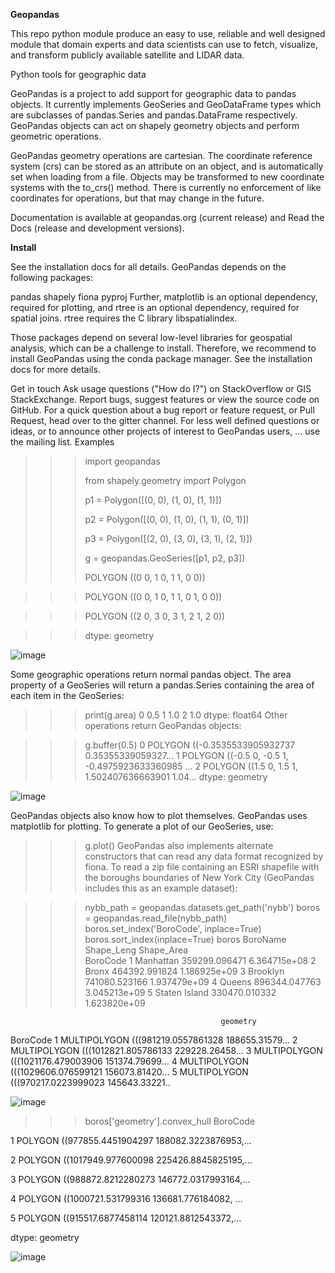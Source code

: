 **Geopandas**

This repo python module produce an easy to use, reliable and well designed module that domain experts and data scientists can use to fetch, visualize, and transform publicly available satellite and LIDAR data.

Python tools for geographic data

GeoPandas is a project to add support for geographic data to pandas objects. It currently implements GeoSeries and GeoDataFrame types which are subclasses of pandas.Series and pandas.DataFrame respectively. GeoPandas objects can act on shapely geometry objects and perform geometric operations.

GeoPandas geometry operations are cartesian. The coordinate reference system (crs) can be stored as an attribute on an object, and is automatically set when loading from a file. Objects may be transformed to new coordinate systems with the to_crs() method. There is currently no enforcement of like coordinates for operations, but that may change in the future.

Documentation is available at geopandas.org (current release) and Read the Docs (release and development versions).

**Install**

See the installation docs for all details. GeoPandas depends on the following packages:

pandas
shapely
fiona
pyproj
Further, matplotlib is an optional dependency, required for plotting, and rtree is an optional dependency, required for spatial joins. rtree requires the C library libspatialindex.

Those packages depend on several low-level libraries for geospatial analysis, which can be a challenge to install. Therefore, we recommend to install GeoPandas using the conda package manager. See the installation docs for more details.

Get in touch
Ask usage questions ("How do I?") on StackOverflow or GIS StackExchange.
Report bugs, suggest features or view the source code on GitHub.
For a quick question about a bug report or feature request, or Pull Request, head over to the gitter channel.
For less well defined questions or ideas, or to announce other projects of interest to GeoPandas users, ... use the mailing list.
Examples

>>> import geopandas
>>> 
>>> from shapely.geometry import Polygon
>>> 
>>> p1 = Polygon([(0, 0), (1, 0), (1, 1)])
>>> 
>>> p2 = Polygon([(0, 0), (1, 0), (1, 1), (0, 1)])
>>> 
>>> p3 = Polygon([(2, 0), (3, 0), (3, 1), (2, 1)])
>>> 
>>> g = geopandas.GeoSeries([p1, p2, p3])
>>> 
>>> 
>>> 
>>> POLYGON ((0 0, 1 0, 1 1, 0 0))

>>> POLYGON ((0 0, 1 0, 1 1, 0 1, 0 0))

>>>   POLYGON ((2 0, 3 0, 3 1, 2 1, 2 0))

>>> dtype: geometry

![image](https://user-images.githubusercontent.com/62420356/130499069-bd44081b-7329-438c-83d9-93329152c5ee.png)

Some geographic operations return normal pandas object. The area property of a GeoSeries will return a pandas.Series containing the area of each item in the GeoSeries:

>>> print(g.area)
0    0.5
1    1.0
2    1.0
dtype: float64
Other operations return GeoPandas objects:

>>> g.buffer(0.5)
0    POLYGON ((-0.3535533905932737 0.35355339059327...
1    POLYGON ((-0.5 0, -0.5 1, -0.4975923633360985 ...
2    POLYGON ((1.5 0, 1.5 1, 1.502407636663901 1.04...
dtype: geometry

![image](https://user-images.githubusercontent.com/62420356/130499782-406198bf-5ee6-457d-8d32-55ef8ab0abe8.png)

GeoPandas objects also know how to plot themselves. GeoPandas uses matplotlib for plotting. To generate a plot of our GeoSeries, use:

>>> g.plot()
GeoPandas also implements alternate constructors that can read any data format recognized by fiona. To read a zip file containing an ESRI shapefile with the boroughs boundaries of New York City (GeoPandas includes this as an example dataset):

>>> nybb_path = geopandas.datasets.get_path('nybb')
>>> boros = geopandas.read_file(nybb_path)
>>> boros.set_index('BoroCode', inplace=True)
>>> boros.sort_index(inplace=True)
>>> boros
               BoroName     Shape_Leng    Shape_Area  \
BoroCode
1             Manhattan  359299.096471  6.364715e+08
2                 Bronx  464392.991824  1.186925e+09
3              Brooklyn  741080.523166  1.937479e+09
4                Queens  896344.047763  3.045213e+09
5         Staten Island  330470.010332  1.623820e+09

                                                   geometry
BoroCode
1         MULTIPOLYGON (((981219.0557861328 188655.31579...
2         MULTIPOLYGON (((1012821.805786133 229228.26458...
3         MULTIPOLYGON (((1021176.479003906 151374.79699...
4         MULTIPOLYGON (((1029606.076599121 156073.81420...
5         MULTIPOLYGON (((970217.0223999023 145643.33221..

![image](https://user-images.githubusercontent.com/62420356/130499949-71f04ff1-0bc2-4a0f-a68c-c6e00c4612e8.png)

>>> boros['geometry'].convex_hull
BoroCode

1    POLYGON ((977855.4451904297 188082.3223876953,...

2    POLYGON ((1017949.977600098 225426.8845825195,...

3    POLYGON ((988872.8212280273 146772.0317993164,...

4    POLYGON ((1000721.531799316 136681.776184082, ...

5    POLYGON ((915517.6877458114 120121.8812543372,...

dtype: geometry

![image](https://user-images.githubusercontent.com/62420356/130500212-e00e2517-7aa4-438b-bd64-cbf8071cc7b5.png)


